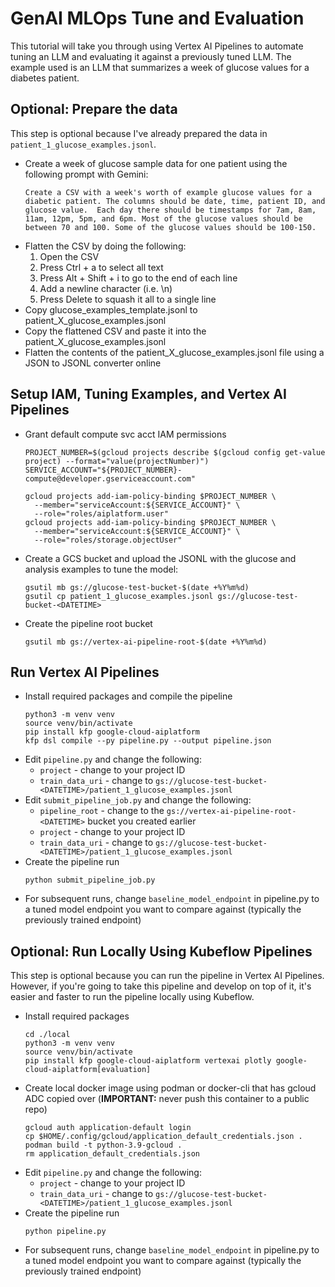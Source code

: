 # GenAI MLOps Tune and Evaluation
This tutorial will take you through using Vertex AI Pipelines to automate tuning an LLM and evaluating it against a previously tuned LLM. The example used is an LLM that summarizes a week of glucose values for a diabetes patient.

## Optional: Prepare the data
This step is optional because I've already prepared the data in `patient_1_glucose_examples.jsonl`.
* Create a week of glucose sample data for one patient using the following prompt with Gemini:
  ```
  Create a CSV with a week's worth of example glucose values for a diabetic patient. The columns should be date, time, patient ID, and glucose value.  Each day there should be timestamps for 7am, 8am, 11am, 12pm, 5pm, and 6pm. Most of the glucose values should be between 70 and 100. Some of the glucose values should be 100-150.
  ```
* Flatten the CSV by doing the following:
  1. Open the CSV
  2. Press Ctrl + a to select all text
  3. Press Alt + Shift + i to go to the end of each line
  4. Add a newline character (i.e. \n)
  5. Press Delete to squash it all to a single line
* Copy glucose_examples_template.jsonl to patient_X_glucose_examples.jsonl
* Copy the flattened CSV and paste it into the patient_X_glucose_examples.jsonl
* Flatten the contents of the patient_X_glucose_examples.jsonl file using a JSON to JSONL converter online

## Setup IAM, Tuning Examples, and Vertex AI Pipelines
* Grant default compute svc acct IAM permissions
  ```
  PROJECT_NUMBER=$(gcloud projects describe $(gcloud config get-value project) --format="value(projectNumber)")
  SERVICE_ACCOUNT="${PROJECT_NUMBER}-compute@developer.gserviceaccount.com"

  gcloud projects add-iam-policy-binding $PROJECT_NUMBER \
    --member="serviceAccount:${SERVICE_ACCOUNT}" \
    --role="roles/aiplatform.user"
  gcloud projects add-iam-policy-binding $PROJECT_NUMBER \
    --member="serviceAccount:${SERVICE_ACCOUNT}" \
    --role="roles/storage.objectUser"
  ```
* Create a GCS bucket and upload the JSONL with the glucose and analysis examples to tune the model:
  ```
  gsutil mb gs://glucose-test-bucket-$(date +%Y%m%d)
  gsutil cp patient_1_glucose_examples.jsonl gs://glucose-test-bucket-<DATETIME>
  ```
* Create the pipeline root bucket
  ```
  gsutil mb gs://vertex-ai-pipeline-root-$(date +%Y%m%d)
  ```

## Run Vertex AI Pipelines
* Install required packages and compile the pipeline
  ```
  python3 -m venv venv
  source venv/bin/activate
  pip install kfp google-cloud-aiplatform
  kfp dsl compile --py pipeline.py --output pipeline.json
  ```
* Edit `pipeline.py` and change the following:
  * `project` - change to your project ID
  * `train_data_uri` - change to `gs://glucose-test-bucket-<DATETIME>/patient_1_glucose_examples.jsonl`
* Edit `submit_pipeline_job.py` and change the following:
  * `pipeline_root` - change to the `gs://vertex-ai-pipeline-root-<DATETIME>` bucket you created earlier
  * `project` - change to your project ID
  * `train_data_uri` - change to `gs://glucose-test-bucket-<DATETIME>/patient_1_glucose_examples.jsonl`
* Create the pipeline run
  ```
  python submit_pipeline_job.py
  ```
* For subsequent runs, change `baseline_model_endpoint` in pipeline.py to a tuned model endpoint you want to compare against (typically the previously trained endpoint)

## Optional: Run Locally Using Kubeflow Pipelines
This step is optional because you can run the pipeline in Vertex AI Pipelines. However, if you're going to take this pipeline and develop on top of it, it's easier and faster to run the pipeline locally using Kubeflow.
* Install required packages
  ```
  cd ./local
  python3 -m venv venv
  source venv/bin/activate
  pip install kfp google-cloud-aiplatform vertexai plotly google-cloud-aiplatform[evaluation]
  ```
* Create local docker image using podman or docker-cli that has gcloud ADC copied over (**IMPORTANT:** never push this container to a public repo)
    ```
    gcloud auth application-default login
    cp $HOME/.config/gcloud/application_default_credentials.json .
    podman build -t python-3.9-gcloud .
    rm application_default_credentials.json
    ```
* Edit `pipeline.py` and change the following:
  * `project` - change to your project ID
  * `train_data_uri` - change to `gs://glucose-test-bucket-<DATETIME>/patient_1_glucose_examples.jsonl`
* Create the pipeline run
  ```
  python pipeline.py
  ```
* For subsequent runs, change `baseline_model_endpoint` in pipeline.py to a tuned model endpoint you want to compare against (typically the previously trained endpoint)